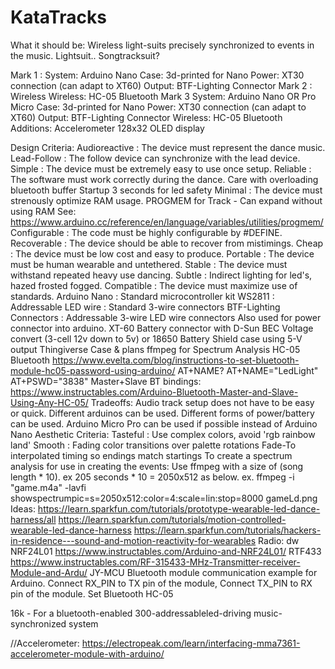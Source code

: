 # KataTracks
What it should be: Wireless light-suits precisely synchronized to events in the music.
Lightsuit.. Songtracksuit?

Mark 1 : 
 System: Arduino Nano
 Case: 3d-printed for Nano
 Power: XT30 connection (can adapt to XT60)
 Output: BTF-Lighting Connector
Mark 2 : Wireless
 Wireless: HC-05 Bluetooth
Mark 3
 System: Arduino Nano OR Pro Micro
 Case: 3d-printed for Nano
 Power: XT30 connection (can adapt to XT60)
 Output: BTF-Lighting Connector
 Wireless: HC-05 Bluetooth
Additions:
 Accelerometer
 128x32 OLED display



   Design Criteria:
    Audioreactive : The device must represent the dance music.
    Lead-Follow : The follow device can synchronize with the lead device.
    Simple : The device must be extremely easy to use once setup.
    Reliable : The software must work correctly during the dance.
     Care with overloading bluetooth buffer
     Startup 3 seconds for led safety
    Minimal : The device must strenously optimize RAM usage.
     PROGMEM for Track - Can expand without using RAM
     See: https://www.arduino.cc/reference/en/language/variables/utilities/progmem/
    Configurable : The code must be highly configurable by #DEFINE.
    Recoverable : The device should be able to recover from mistimings.
    Cheap : The device must be low cost and easy to produce.
    Portable : The device must be human wearable and untethered.
    Stable : The device must withstand repeated heavy use dancing.
    Subtle : Indirect lighting for led's, hazed frosted fogged.
    Compatible : The device must maximize use of standards.
     Arduino Nano : Standard microcontroller kit
     WS2811 : Addressable LED wire : Standard 3-wire connectors
     BTF-Lighting Connectors : Addressable 3-wire LED wire connectors
     Also used for power connector into arduino.
     XT-60 Battery connector with D-Sun BEC Voltage convert (3-cell 12v down to 5v)
      or 18650 Battery Shield case using 5-V output
     Thingiverse Case & plans
     ffmpeg for Spectrum Analysis
     HC-05 Bluetooth https://www.evelta.com/blog/instructions-to-set-bluetooth-module-hc05-password-using-arduino/
      AT+NAME?
      AT+NAME="LedLight"
      AT+PSWD="3838"
     Master+Slave BT bindings: https://www.instructables.com/Arduino-Bluetooth-Master-and-Slave-Using-Any-HC-05/
   Tradeoffs:
     Audio track setup does not have to be easy or quick.
     Different arduinos can be used.
     Different forms of power/battery can be used.
     Arduino Micro Pro can be used if possible instead of Arduino Nano
   Aesthetic Criteria:
     Tasteful : Use complex colors, avoid 'rgb rainbow land'
     Smooth : Fading color transitions over palette rotations
     Fade-To interpolated timing so endings match startings
   To create a spectrum analysis for use in creating the events:
     Use ffmpeg with a size of (song length * 10). ex 205 seconds * 10 = 2050x512 as below.
      ex. ffmpeg -i "game.m4a" -lavfi showspectrumpic=s=2050x512:color=4:scale=lin:stop=8000 gameLd.png
   Ideas:
    https://learn.sparkfun.com/tutorials/prototype-wearable-led-dance-harness/all
    https://learn.sparkfun.com/tutorials/motion-controlled-wearable-led-dance-harness
    https://learn.sparkfun.com/tutorials/hackers-in-residence---sound-and-motion-reactivity-for-wearables
   Radio: dw
    NRF24L01 https://www.instructables.com/Arduino-and-NRF24L01/
    RTF433 https://www.instructables.com/RF-315433-MHz-Transmitter-receiver-Module-and-Ardu/
   JY-MCU Bluetooth module communication example for Arduino.
    Connect RX_PIN to TX pin of the module,
    Connect TX_PIN to RX pin of the module.
   Set Bluetooth HC-05

   16k - For a bluetooth-enabled 300-addressableled-driving music-synchronized system

   //Accelerometer: https://electropeak.com/learn/interfacing-mma7361-accelerometer-module-with-arduino/
